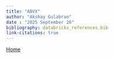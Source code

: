 ```yaml
---
title: "ABVX"
author: "Akshay Gulabrao"
date : "2025 September 26"
bibliography: databricks_references.bib
link-citations: true
---
```

[Home](./index.html)